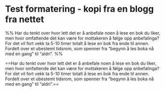 # Test formatering - kopi fra en blogg fra nettet

%% Har du tenkt over hvor lett det er å anbefale noen å lese en bok du liker, men hvor omfattende det kan være for mottakeren å følge opp anbefalinga? For det vil fort vekk ta 5-10 timer totalt å lese en bok fra ende til annen. Fordelt over et ubestemt tidsrom, som spenner fra “begynn å les boka nå med en gang” til “aldri”. %%

==Har du tenkt over hvor lett det er å anbefale noen å lese en bok du liker, men hvor omfattende det kan være for mottakeren å følge opp anbefalinga? For det vil fort vekk ta 5-10 timer totalt å lese en bok fra ende til annen. Fordelt over et ubestemt tidsrom, som spenner fra “begynn å les boka nå med en gang” til “aldri”.==